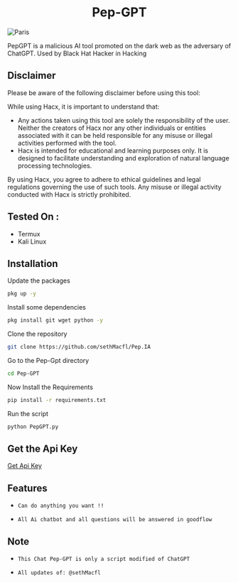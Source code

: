 <h1 align="center">Pep-GPT<br>
</h1>
<img src="PepGPT.png" alt="Paris" class="center">

PepGPT is a malicious AI tool promoted on the dark web as the adversary of ChatGPT. Used by Black Hat Hacker in Hacking 

## Disclaimer

Please be aware of the following disclaimer before using this tool:

While using Hacx, it is important to understand that:

- Any actions taken using this tool are solely the responsibility of the user. Neither the creators of Hacx nor any other individuals or entities associated with it can be held responsible for any misuse or illegal activities performed with the tool.
- Hacx is intended for educational and learning purposes only. It is designed to facilitate understanding and exploration of natural language processing technologies.

By using Hacx, you agree to adhere to ethical guidelines and legal regulations governing the use of such tools. Any misuse or illegal activity conducted with Hacx is strictly prohibited.

## Tested On :
<ul>
  <li>Termux</li>
  <li>Kali Linux</>
</ul>


## Installation 

Update the packages
```bash
pkg up -y
```
Install some dependencies
```bash
pkg install git wget python -y
```
Clone the repository
```bash
git clone https://github.com/sethMacfl/Pep.IA
```
Go to the Pep-Gpt directory
```bash
cd Pep-GPT
```
Now Install the Requirements 
```bash
pip install -r requirements.txt
```
Run the script
```bash
python PepGPT.py
```


## Get the Api Key

[Get Api Key](https://platform.openai.com/api-keys)

## Features
* `Can do anything you want !!`

* `All Ai chatbot and all questions will be answered in goodflow`

## Note
* `This Chat Pep-GPT is only a script modified of ChatGPT`

* `All updates of: @sethMacfl`
